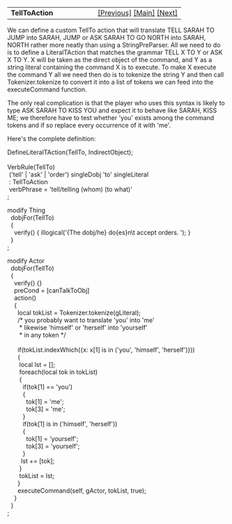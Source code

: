 ---
---
<table width="100%" data-border="0" data-cellspacing="0"
data-cellpadding="3" data-bgcolor="#C0C0C0">
<colgroup>
<col style="width: 50%" />
<col style="width: 50%" />
</colgroup>
<tbody>
<tr>
<td style="text-align: left;"><strong>TellToAction<br />
</strong></td>
<td style="text-align: right;"><a
href="stringpreparser.html">[Previous]</a> <a
href="generalintroduction.html">[Main]</a> <a
href="consultable.html">[Next]</a></td>
</tr>
</tbody>
</table>

  
We can define a custom TellTo action that will translate TELL SARAH TO
JUMP into SARAH, JUMP or ASK SARAH TO GO NORTH into SARAH, NORTH rather
more neatly than using a StringPreParser. All we need to do is to define
a LiteralTAction that matches the grammar TELL X TO Y or ASK X TO Y. X
will be taken as the direct object of the command, and Y as a string
literal containing the command X is to execute. To make X execute the
command Y all we need then do is to tokenize the string Y and then call
Tokenizer.tokenize to convert it into a list of tokens we can feed into
the executeCommand function.  
  
The only real complication is that the player who uses this syntax is
likely to type ASK SARAH TO KISS YOU and expect it to behave like SARAH,
KISS ME; we therefore have to test whether 'you' exists among the
command tokens and if so replace every occurrence of it with 'me'.  
  
Here's the complete definition:  
  
DefineLiteralTAction(TellTo, IndirectObject);   
   
VerbRule(TellTo)  
 ('tell' \| 'ask' \| 'order') singleDobj 'to' singleLiteral  
 : TellToAction  
 verbPhrase = 'tell/telling (whom) (to what)'  
;  
  
modify Thing  
  dobjFor(TellTo)  
  {  
    verify() { illogical('{The dobj/he} do{es}n\\t accept orders. '); }  
  }  
;  
  
modify Actor  
  dobjFor(TellTo)  
  {  
    verify() {}  
    preCond = \[canTalkToObj\]  
    action()  
    {  
      local tokList = Tokenizer.tokenize(gLiteral);  
      /\* you probably want to translate 'you' into 'me'  
       \* likewise 'himself' or 'herself' into 'yourself'  
       \* in any token \*/  
        
      if(tokList.indexWhich({x: x\[1\] is in ('you', 'himself', 'herself')}))  
      {   
       local lst = \[\];  
       foreach(local tok in tokList)  
       {  
         if(tok\[1\] == 'you')  
         {  
           tok\[1\] = 'me';  
           tok\[3\] = 'me';  
         }  
         if(tok\[1\] is in ('himself', 'herself'))  
         {  
           tok\[1\] = 'yourself';  
           tok\[3\] = 'yourself';  
         }         
        lst += \[tok\];    
       }  
       tokList = lst;   
      }  
      executeCommand(self, gActor, tokList, true);  
    }  
  }  
;   
  

